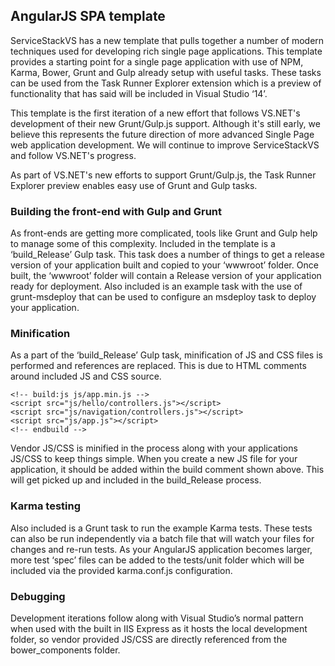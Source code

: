 ## AngularJS SPA template ##

ServiceStackVS has a new template that pulls together a number of modern techniques used for developing rich single page applications. This template provides a starting point for a single page application with use of NPM, Karma, Bower, Grunt and Gulp already setup with useful tasks. These tasks can be used from the Task Runner Explorer extension which is a preview of functionality that has said will be included in Visual Studio ‘14’. 

This template is the first iteration of a new effort that follows VS.NET's development of their new Grunt/Gulp.js support. Although it's still early, we believe this represents the future direction of more advanced Single Page web application development. We will continue to improve ServiceStackVS and follow VS.NET's progress.

As part of VS.NET's new efforts to support Grunt/Gulp.js, the Task Runner Explorer preview enables easy use of Grunt and Gulp tasks.

### Building the front-end with Gulp and Grunt ###
As front-ends are getting more complicated, tools like Grunt and Gulp help to manage some of this complexity. Included in the template is a ‘build_Release’ Gulp task. This task does a number of things to get a release version of your application built and copied to your ‘wwwroot’ folder. Once built, the ‘wwwroot’ folder will contain a Release version of your application ready for deployment. Also included is an example task with the use of grunt-msdeploy that can be used to configure an msdeploy task to deploy your application. 

### Minification ###
As a part of the ‘build_Release’ Gulp task, minification of JS and CSS files is performed and references are replaced. This is due to HTML comments around included JS and CSS source. 

    <!-- build:js js/app.min.js -->
    <script src="js/hello/controllers.js"></script>
    <script src="js/navigation/controllers.js"></script>
    <script src="js/app.js"></script>
    <!-- endbuild -->

Vendor JS/CSS is minified in the process along with your applications JS/CSS to keep things simple.  When you create a new JS file for your application, it should be added within the build comment shown above. This will get picked up and included in the build_Release process.

### Karma testing ###
Also included is a Grunt task to run the example Karma tests.  These tests can also be run independently via a batch file that will watch your files for changes and re-run tests. As your AngularJS application becomes larger, more test ‘spec’ files can be added to the tests/unit folder which will be included via the provided karma.conf.js configuration.

### Debugging ###
Development iterations follow along with Visual Studio’s normal pattern when used with the built in IIS Express as it hosts the local development folder, so vendor provided JS/CSS are directly referenced from the bower_components folder.
